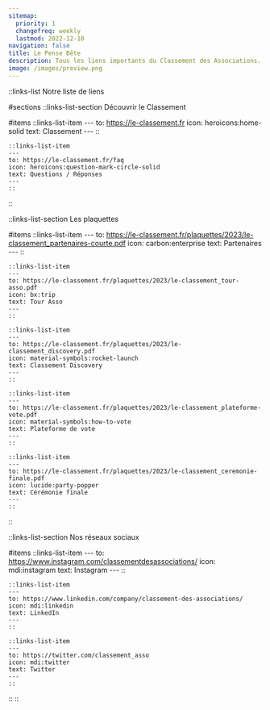 ```yaml
---
sitemap:
  priority: 1
  changefreq: weekly
  lastmod: 2022-12-10
navigation: false
title: Le Pense Bête
description: Tous les liens importants du Classement des Associations.
image: /images/preview.png
---
```


::links-list
Notre liste de liens

#sections
  ::links-list-section
  Découvrir le Classement

  #items
    ::links-list-item
    ---
    to: https://le-classement.fr
    icon: heroicons:home-solid
    text: Classement
    ---
    ::

    ::links-list-item
    ---
    to: https://le-classement.fr/faq
    icon: heroicons:question-mark-circle-solid
    text: Questions / Réponses
    ---
    ::
  ::

  ::links-list-section
  Les plaquettes

  #items
    ::links-list-item
    ---
    to: https://le-classement.fr/plaquettes/2023/le-classement_partenaires-courte.pdf
    icon: carbon:enterprise
    text: Partenaires
    ---
    ::

    ::links-list-item
    ---
    to: https://le-classement.fr/plaquettes/2023/le-classement_tour-asso.pdf
    icon: bx:trip
    text: Tour Asso
    ---
    ::

    ::links-list-item
    ---
    to: https://le-classement.fr/plaquettes/2023/le-classement_discovery.pdf
    icon: material-symbols:rocket-launch
    text: Classement Discovery
    ---
    ::

    ::links-list-item
    ---
    to: https://le-classement.fr/plaquettes/2023/le-classement_plateforme-vote.pdf
    icon: material-symbols:how-to-vote
    text: Plateforme de vote
    ---
    ::

    ::links-list-item
    ---
    to: https://le-classement.fr/plaquettes/2023/le-classement_ceremonie-finale.pdf
    icon: lucide:party-popper
    text: Cérémonie finale
    ---
    ::
  ::

  ::links-list-section
  Nos réseaux sociaux

  #items
    ::links-list-item
    ---
    to: https://www.instagram.com/classementdesassociations/
    icon: mdi:instagram
    text: Instagram
    ---
    ::

    ::links-list-item
    ---
    to: https://www.linkedin.com/company/classement-des-associations/
    icon: mdi:linkedin
    text: LinkedIn
    ---
    ::
    
    ::links-list-item
    ---
    to: https://twitter.com/classement_asso
    icon: mdi:twitter
    text: Twitter
    ---
    ::
  ::
::
